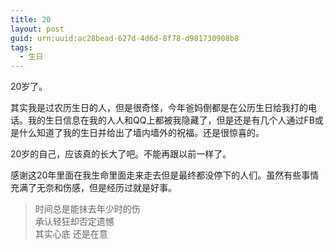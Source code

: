 ```yaml
---
title: 20
layout: post
guid: urn:uuid:ac28bead-627d-4d6d-8f78-d981730908b8
tags:
  - 生日
---
```


20岁了。

其实我是过农历生日的人，但是很奇怪，今年爸妈倒都是在公历生日给我打的电话。我的生日信息在我的人人和QQ上都被我隐藏了，但是还是有几个人通过FB或是什么知道了我的生日并给出了墙内墙外的祝福。还是很惊喜的。

20岁的自己，应该真的长大了吧。不能再跟以前一样了。

感谢这20年里面在我生命里面走来走去但是最终都没停下的人们。虽然有些事情充满了无奈和伤感，但是经历过就是好事。

>时间总是能抹去年少时的伤  
>承认轻狂却否定遗憾  
>其实心底 还是在意  
